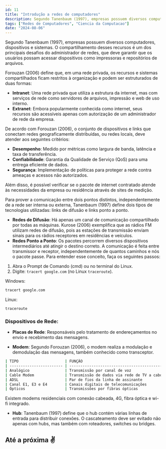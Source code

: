 ```yaml
---
id: 11
title: "Introdução a redes de computadores"
description: Segundo Tanenbaum (1997), empresas possuem diversos computadores, dispositivos e sistemas.
tags: ["Redes de Computadores", "Ciencia da Computacao"]
date: "2024-08-06"
---
```


Segundo Tanenbaum (1997), empresas possuem diversos computadores, dispositivos e sistemas. O compartilhamento desses recursos é um dos principais desafios do administrador de redes, que deve garantir que os usuários possam acessar dispositivos como impressoras e repositórios de arquivos.

Forouzan (2006) define que, em uma rede privada, os recursos e sistemas compartilhados ficam restritos à organização e podem ser estruturados de duas formas:

- **Intranet**: Uma rede privada que utiliza a estrutura da internet, mas com serviços de rede como servidores de arquivos, impressão e web de uso interno.
- **Extranet**: Embora popularmente conhecida como internet, seus recursos são acessíveis apenas com autorização de um administrador de rede da empresa.

De acordo com Forouzan (2006), o conjunto de dispositivos e links que conectam redes geograficamente distribuídas, ou redes locais, deve atender aos seguintes critérios:

- **Desempenho**: Medido por métricas como largura de banda, latência e taxa de transferência.
- **Confiabilidade**: Garantia da Qualidade de Serviço (QoS) para uma entrega eficiente de dados.
- **Segurança**: Implementação de políticas para proteger a rede contra ameaças e acessos não autorizados.

Além disso, é possível verificar se o pacote de internet contratado atende às necessidades da empresa ou residência através de sites de medição.

Para prover a comunicação entre dois pontos distintos, independentemente de a rede ser interna ou externa, Tanenbaum (1997) define dois tipos de tecnologias utilizadas: links de difusão e links ponto a ponto.

- **Redes de Difusão**: Há apenas um canal de comunicação compartilhado por todas as máquinas. Kurose (2006) exemplifica que as rádios FM utilizam redes de difusão, pois as estações de transmissão enviam sinais para os rádios receptores em residências e veículos.
- **Redes Ponto a Ponto**: Os pacotes percorrem diversos dispositivos intermediários até atingir o destino correto. A comunicação é feita entre transmissor e receptor, independentemente de quantos caminhos e nós o pacote passe. Para entender esse conceito, faça os seguintes passos:

1. Abra o Prompt de Comando (cmd) ou no terminal do Linux.
2. Digite: `tracert google.com` (no Linux `traceroute`).

Windows:

```bash
tracert google.com
```

Linux:

```bash
traceroute
```

### Dispositivos de Rede:

- **Placas de Rede**: Responsáveis pelo tratamento de endereçamentos no envio e recebimento das mensagens.

- **Modem**: Segundo Forouzan (2006), o modem realiza a modulação e demodulação das mensagens, também conhecido como transceptor. 

```bash
| TIPO                     | FUNÇÃO                                     |
| ------------------------ | ------------------------------------------ |
| Analógico                | Transmissão por canal de voz               |
| Cable Modem              | Transmissão de dados via rede de TV a cabo |
| ADSL                     | Par de fios da linha de assinante          |
| Canal E1, E3 e E4        | Canais digitais de telecomunicações        |
| Ópticos                  | Transmissões por fibras ópticas            |
```

Existem modems residenciais com conexão cabeada, 4G, fibra óptica e wi-fi integrado.

- **Hub**: Tanenbaum (1997) define que o hub contém várias linhas de entrada para distribuir conexões. O cascateamento deve ser evitado não apenas com hubs, mas também com roteadores, switches ou bridges.

## Até a próxima ✌️